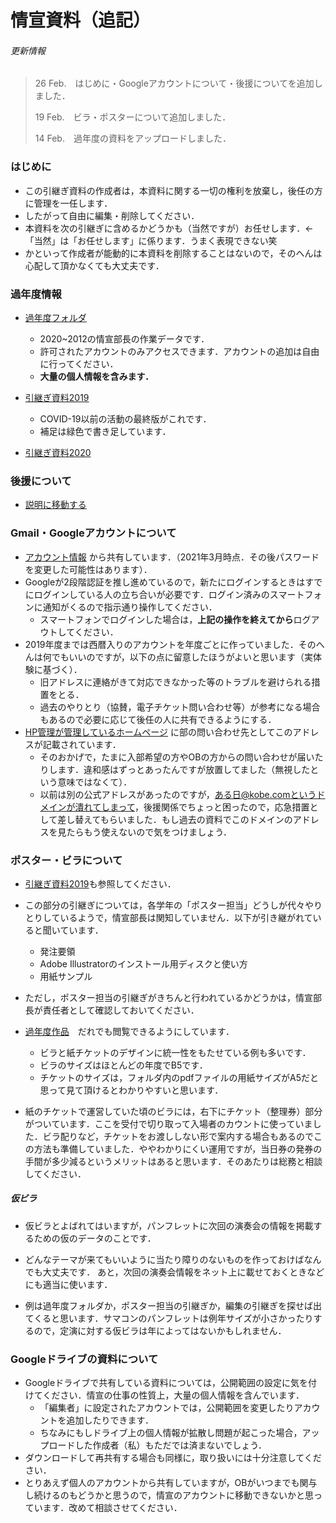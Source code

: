 # 情宣資料（追記）

###### 更新情報

> 26 Feb.　はじめに・Googleアカウントについて・後援についてを追加しました．　　
>
> 19 Feb.　ビラ・ポスターについて追加しました．
>
> 14 Feb.　過年度の資料をアップロードしました．



### はじめに

- この引継ぎ資料の作成者は，本資料に関する一切の権利を放棄し，後任の方に管理を一任します．
- したがって自由に編集・削除してください．
- 本資料を次の引継ぎに含めるかどうかも（当然ですが）お任せします．<span style="font-size:0.87rem;">←「当然」は「お任せします」に係ります．うまく表現できない笑</span>
- かといって作成者が能動的に本資料を削除することはないので，そのへんは心配して頂かなくても大丈夫です．



### 過年度情報

- [過年度フォルダ](https://drive.google.com/drive/folders/1VRXVzQ0E9AAA1XCUViyFG_54LORdYrcJ?usp=sharing)
  - 2020~2012の情宣部長の作業データです．
  - 許可されたアカウントのみアクセスできます．アカウントの追加は自由に行ってください．
  - **大量の個人情報を含みます．**

- [引継ぎ資料2019](https://docs.google.com/document/d/1bdhIu4fBPXxpro8mAcTaL1JS7mlnoPb4f6YT-_yWkMI/edit?usp=sharing)
  - COVID-19以前の活動の最終版がこれです．
  - 補足は緑色で書き足しています．

- [引継ぎ資料2020](https://kuwo-info.github.io/glee/03_info_advertising/)



### 後援について

- [説明に移動する](https://kuwo-info.github.io/glee/03_info_advertising/kouen_revised.html)



### Gmail・Googleアカウントについて

- [アカウント情報](https://docs.google.com/document/d/1nidOznc2IiocR_bUQZMjdkCNKZLyDXpv8zW_na24_pE/edit?usp=sharing) から共有しています．（2021年3月時点．その後パスワードを変更した可能性はあります）．
- Googleが2段階認証を推し進めているので，新たにログインするときはすでにログインしている人の立ち合いが必要です．ログイン済みのスマートフォンに通知がくるので指示通り操作してください．
  - スマートフォンでログインした場合は，**上記の操作を終えてから**ログアウトしてください．
- 2019年度までは西暦入りのアカウントを年度ごとに作っていました．そのへんは何でもいいのですが，以下の点に留意したほうがよいと思います（実体験に基づく）．
  - 旧アドレスに連絡がきて対応できなかった等のトラブルを避けられる措置をとる．
  - 過去のやりとり（協賛，電子チケット問い合わせ等）が参考になる場合もあるので必要に応じて後任の人に共有できるようにする．
- [HP管理が管理しているホームページ](https://kobewind.jimdofree.com/) に部の問い合わせ先としてこのアドレスが記載されています．
  - そのおかげで，たまに入部希望の方やOBの方からの問い合わせが届いたりします．違和感はずっとあったんですが放置してました（無視したという意味ではなくて）．
  - 以前は別の公式アドレスがあったのですが，ある日@kobe.comというドメインが潰れてしまって，後援関係でちょっと困ったので，応急措置として差し替えてもらいました．もし過去の資料でこのドメインのアドレスを見たらもう使えないので気をつけましょう．



### ポスター・ビラについて

- [引継ぎ資料2019](https://docs.google.com/document/d/1bdhIu4fBPXxpro8mAcTaL1JS7mlnoPb4f6YT-_yWkMI/edit?usp=sharing)も参照してください．
- この部分の引継ぎについては，各学年の「ポスター担当」どうしが代々やりとりしているようで，情宣部長は関知していません．以下が引き継がれていると聞いています．

    - 発注要領
    - Adobe Illustratorのインストール用ディスクと使い方
    - 用紙サンプル
- ただし，ポスター担当の引継ぎがきちんと行われているかどうかは，情宣部長が責任者として確認しておいてください．
- [過年度作品](https://drive.google.com/drive/folders/17_A-AEbHPfj9kgSGb547Hfsj_tbJ8-gO?usp=sharing)　だれでも閲覧できるようにしています．
    - ビラと紙チケットのデザインに統一性をもたせている例も多いです．
    - ビラのサイズはほとんどの年度でB5です．
    - チケットのサイズは，フォルダ内のpdfファイルの用紙サイズがA5だと思って見て頂けるとわかりやすいと思います．

- 紙のチケットで運営していた頃のビラには，右下にチケット（整理券）部分がついています．ここを受付で切り取って入場者のカウントに使っていました．ビラ配りなど，チケットをお渡ししない形で案内する場合もあるのでこの方法も準備していました．ややわかりにくい運用ですが，当日券の発券の手間が多少減るというメリットはあると思います．そのあたりは総務と相談してください．

##### 仮ビラ

- 仮ビラとよばれてはいますが，パンフレットに次回の演奏会の情報を掲載するための仮のデータのことです．

- どんなテーマが来てもいいように当たり障りのないものを作っておけばなんでも大丈夫です．
  あと，次回の演奏会情報をネット上に載せておくときなどにも適当に使います．

- 例は過年度フォルダか，ポスター担当の引継ぎか，編集の引継ぎを探せば出てくると思います．サマコンのパンフレットは例年サイズが小さかったりするので，定演に対する仮ビラは年によってはないかもしれません．



### Googleドライブの資料について

- Googleドライブで共有している資料については，公開範囲の設定に気を付けてください．情宣の仕事の性質上，大量の個人情報を含んでいます．
  - 「編集者」に設定されたアカウントでは，公開範囲を変更したりアカウントを追加したりできます．
  - ちなみにもしドライブ上の個人情報が拡散し問題が起こった場合，アップロードした作成者（私）もただでは済まないでしょう．
- ダウンロードして再共有する場合も同様に，取り扱いには十分注意してください．
- とりあえず個人のアカウントから共有していますが，OBがいつまでも関与し続けるのもどうかと思うので，情宣のアカウントに移動できないかと思っています．改めて相談させてください．